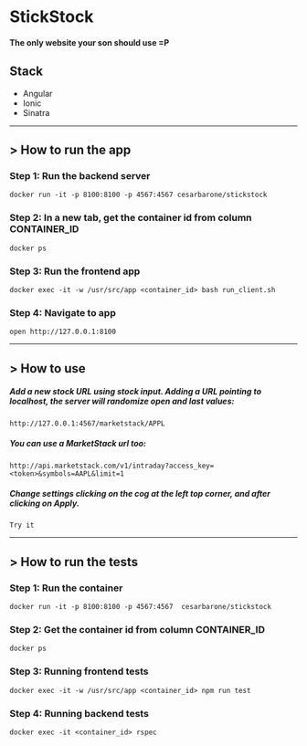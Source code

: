 # StickStock
#### The only website your son should use =P
## Stack
- Angular
- Ionic
- Sinatra


----
## > How to run the app
### Step 1: Run the backend server
```docker run -it -p 8100:8100 -p 4567:4567 cesarbarone/stickstock```
### Step 2: In a new tab, get the container id from column CONTAINER_ID
```docker ps```
### Step 3: Run the frontend app
```docker exec -it -w /usr/src/app <container_id> bash run_client.sh```
### Step 4: Navigate to app
```open http://127.0.0.1:8100```

---
## > How to use

##### Add a new stock URL using stock input. Adding a URL pointing to localhost, the server will randomize open and last values:
`http://127.0.0.1:4567/marketstack/APPL`


##### You can use a MarketStack url too:
`http://api.marketstack.com/v1/intraday?access_key=<token>&symbols=AAPL&limit=1`

##### Change settings clicking on the cog at the left top corner, and after clicking on Apply.
`Try it`

----

## > How to run the tests
### Step 1: Run the container 
```docker run -it -p 8100:8100 -p 4567:4567  cesarbarone/stickstock```
### Step 2: Get the container id from column CONTAINER_ID
```docker ps```
### Step 3: Running frontend tests
```docker exec -it -w /usr/src/app <container_id> npm run test```
### Step 4: Running backend tests
```docker exec -it <container_id> rspec```

